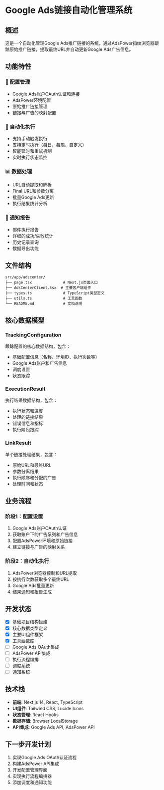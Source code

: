 # Google Ads链接自动化管理系统

## 概述

这是一个自动化管理Google Ads推广链接的系统，通过AdsPower指纹浏览器跟踪原始推广链接，提取最终URL并自动更新Google Ads广告信息。

## 功能特性

### 🔧 配置管理
- Google Ads账户OAuth认证和连接
- AdsPower环境配置
- 原始推广链接管理
- 链接与广告的映射配置

### 🚀 自动化执行
- 支持手动触发执行
- 支持定时执行（每日、每周、自定义）
- 智能延时和重试机制
- 实时执行状态监控

### 📊 数据处理
- URL自动提取和解析
- Final URL和参数分离
- 批量Google Ads更新
- 执行结果统计分析

### 📧 通知报告
- 邮件执行报告
- 详细的成功/失败统计
- 历史记录查询
- 数据导出功能

## 文件结构

```
src/app/adscenter/
├── page.tsx              # Next.js页面入口
├── AdsCenterClient.tsx  # 主要客户端组件
├── types.ts              # TypeScript类型定义
├── utils.ts              # 工具函数
└── README.md             # 文档说明
```

## 核心数据模型

### TrackingConfiguration
跟踪配置的核心数据结构，包含：
- 基础配置信息（名称、环境ID、执行次数等）
- Google Ads账户和广告信息
- 调度设置
- 状态跟踪

### ExecutionResult
执行结果数据结构，包含：
- 执行状态和进度
- 处理的链接结果
- 错误信息和指标
- 执行阶段跟踪

### LinkResult
单个链接处理结果，包含：
- 原始URL和最终URL
- 参数分离结果
- 执行顺序和分配的广告
- 处理时间和状态

## 业务流程

### 阶段1：配置设置
1. Google Ads账户OAuth认证
2. 获取账户下的广告系列和广告信息
3. 配置AdsPower环境和原始链接
4. 建立链接与广告的映射关系

### 阶段2：自动化执行
1. AdsPower浏览器控制和URL提取
2. 按执行次数获取多个最终URL
3. Google Ads批量更新
4. 结果通知和报告生成

## 开发状态

- [x] 基础项目结构搭建
- [x] 核心数据类型定义
- [x] 主要UI组件框架
- [x] 工具函数库
- [ ] Google Ads OAuth集成
- [ ] AdsPower API集成
- [ ] 执行流程编排
- [ ] 调度系统
- [ ] 通知系统

## 技术栈

- **前端**: Next.js 14, React, TypeScript
- **UI组件**: Tailwind CSS, Lucide Icons
- **状态管理**: React Hooks
- **数据存储**: Browser LocalStorage
- **API集成**: Google Ads API, AdsPower API

## 下一步开发计划

1. 实现Google Ads OAuth认证流程
2. 构建AdsPower API集成
3. 开发配置管理界面
4. 实现执行流程编排器
5. 添加调度和通知功能